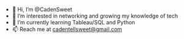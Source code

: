 - 👋 Hi, I’m @CadenSweet
- 👀 I’m interested in networking and growing my knowledge of tech
- 🌱 I’m currently learning Tableau/SQL and Python
- 📫 Reach me at cadentellsweet@gmail.com

<!---
CadenSweet/CadenSweet is a ✨ special ✨ repository because its `README.md` (this file) appears on your GitHub profile.
You can click the Preview link to take a look at your changes.
--->
